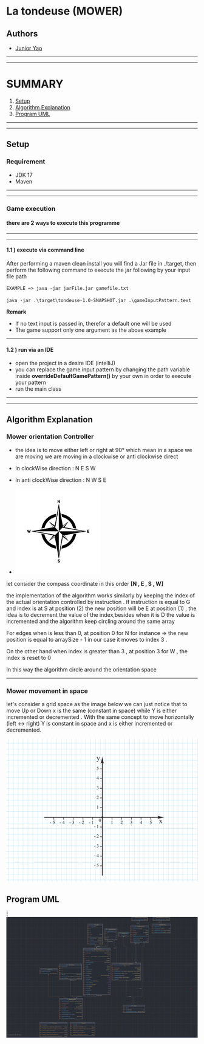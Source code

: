 # La tondeuse (MOWER)

## Authors

- [Junior Yao ](https://github.com/junioryao/MowerGame)

***
***

# SUMMARY

1. [Setup](##)
2. [Algorithm Explanation](##)
3. [Program UML](##)

***
***

## Setup

### Requirement

* JDK 17
* Maven

***
***

### Game execution

#### **there are 2 ways to execute this programme**

***
***

#### 1.1 ) execute via command line

After performing a maven clean install you will find a Jar file in ./target, then
perform the following command to execute the jar following by your input file path

```
EXAMPLE => java -jar jarFile.jar gamefile.txt

java -jar .\target\tondeuse-1.0-SNAPSHOT.jar .\gameInputPattern.text
```

**Remark**

* If no text input is passed in, therefor a default one will be used
* The game support only one argument as the above example

***

#### 1.2 ) run via an IDE

* open the project in a desire IDE (intelliJ)
* you can replace the game input pattern by changing the path variable inside
  **overrideDefaultGamePattern()** by your own in order to execute your pattern
* run the main class

***
***

## Algorithm Explanation

### Mower orientation Controller

* the idea is to move either left or right at 90° which mean in a space we are moving we are moving in a clockwise or
  anti clockwise direct

* In clockWise direction : N E S W

* In anti clockWise direction : N W S E

* ![img.png](img.png)

let consider the compass coordinate in this order **[N , E , S , W]**

the implementation of the algorithm works similarly by keeping the index of the actual orientation controlled by
instruction . If instruction is equal to G and index is at S at position (2) the new position will be E at position (1)
, the idea is to decrement the value of the index,besides when it is D the value is incremented and the algorithm keep
circling around the same array

For edges when is less than 0, at position 0 for N for instance => the new position is equal to arraySize - 1 in our
case it moves to index 3 .

On the other hand when index is greater than 3 , at position 3 for W , the index is reset to 0

In this way the algorithm circle around the orientation space

***

### Mower movement in space

let's consider a grid space as the image below
we can just notice that to move Up or Down
x is the same (constant in space) while Y is either incremented or decremented .
With the same concept to move horizontally (left <-> right)
Y is constant in space and x is either incremented or decremented.

![img_1.png](img_1.png)

## Program UML

!![img_2.png](img_2.png)






